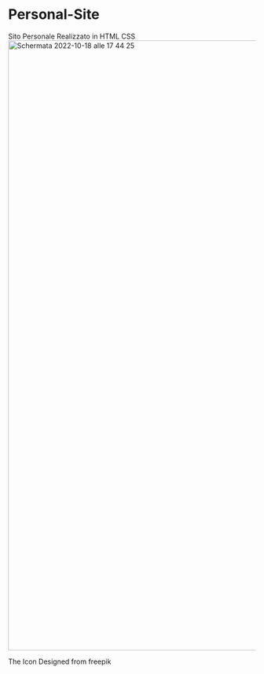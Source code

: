 # Personal-Site
 Sito Personale
Realizzato in HTML CSS 
<img width="1241" alt="Schermata 2022-10-18 alle 17 44 25" src="https://user-images.githubusercontent.com/77202606/196479188-1e2197fc-0c77-4df1-a328-1315d87b878b.png">

The Icon Designed from freepik

